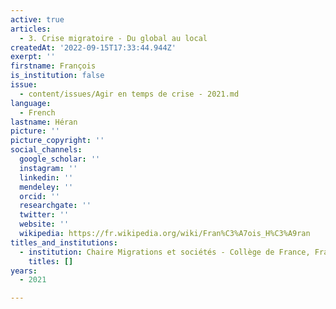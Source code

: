 ```yaml
---
active: true
articles:
  - 3. Crise migratoire - Du global au local
createdAt: '2022-09-15T17:33:44.944Z'
exerpt: ''
firstname: François
is_institution: false
issue:
  - content/issues/Agir en temps de crise - 2021.md
language:
  - French
lastname: Héran
picture: ''
picture_copyright: ''
social_channels:
  google_scholar: ''
  instagram: ''
  linkedin: ''
  mendeley: ''
  orcid: ''
  researchgate: ''
  twitter: ''
  website: ''
  wikipedia: https://fr.wikipedia.org/wiki/Fran%C3%A7ois_H%C3%A9ran
titles_and_institutions:
  - institution: Chaire Migrations et sociétés - Collège de France, France
    titles: []
years:
  - 2021

---
```

